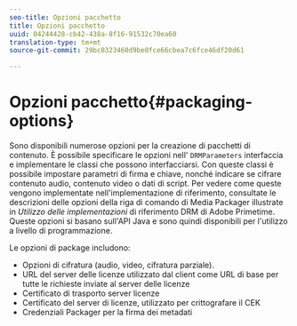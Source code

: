 ```yaml
---
seo-title: Opzioni pacchetto
title: Opzioni pacchetto
uuid: 04244428-cb42-438a-8f16-91532c70ea60
translation-type: tm+mt
source-git-commit: 29bc8323460d9be0fce66cbea7c6fce46df20d61

---
```



# Opzioni pacchetto{#packaging-options}

Sono disponibili numerose opzioni per la creazione di pacchetti di contenuto. È possibile specificare le opzioni nell&#39; `DRMParameters` interfaccia e implementare le classi che possono interfacciarsi. Con queste classi è possibile impostare parametri di firma e chiave, nonché indicare se cifrare contenuto audio, contenuto video o dati di script. Per vedere come queste vengono implementate nell&#39;implementazione di riferimento, consultate le descrizioni delle opzioni della riga di comando di Media Packager illustrate in *Utilizzo delle implementazioni* di riferimento DRM di Adobe Primetime. Queste opzioni si basano sull&#39;API Java e sono quindi disponibili per l&#39;utilizzo a livello di programmazione.

Le opzioni di package includono:

* Opzioni di cifratura (audio, video, cifratura parziale).
* URL del server delle licenze utilizzato dal client come URL di base per tutte le richieste inviate al server delle licenze
* Certificato di trasporto server licenze
* Certificato del server di licenze, utilizzato per crittografare il CEK
* Credenziali Packager per la firma dei metadati

